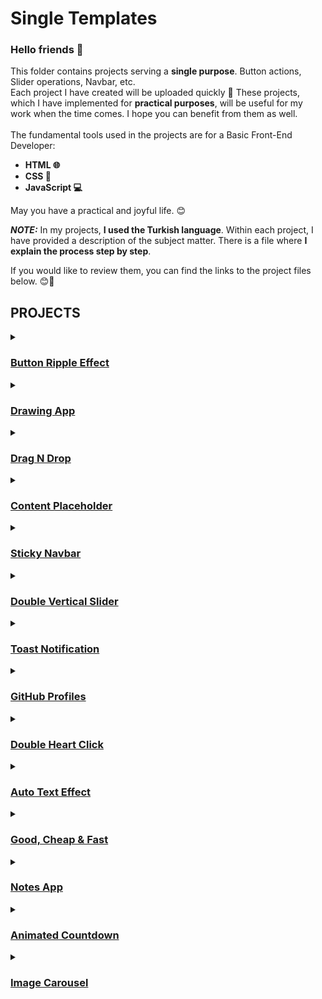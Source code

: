 # Single Templates

### Hello friends 👋 <br>
This folder contains projects serving a **single purpose**. Button actions, Slider operations, Navbar, etc. <br>
Each project I have created will be uploaded quickly 🚀 These projects, which I have implemented for **practical purposes**, will be useful for my work when the time comes.
I hope you can benefit from them as well. <br> <br>
The fundamental tools used in the projects are for a Basic Front-End Developer: 
- **HTML 🌐**
- **CSS 🎨**
- **JavaScript 💻**

May you have a practical and joyful life. 😊

**_NOTE:_** In my projects, **I used the Turkish language**. Within each project, I have provided a description of the subject matter. 
There is a file where **I explain the process step by step**. <br>

If you would like to review them, you can find the links to the project files below. 😊📂

## PROJECTS

<details>
    <summary><h3><a href="https://github.com/agunduuz/single-template/tree/main/Button-Ripple-Effect">Button Ripple Effect</a></h3></summary>
    <a href="https://64b669ce27a2ce0384f011e8--hilarious-froyo-44b75e.netlify.app/">Live Version</a> <br>
</details>
<details>
    <summary><h3><a href="https://github.com/agunduuz/single-template/tree/main/Drawing-App">Drawing App</a></h3></summary>
    <a href="https://64b7b7fbd57021746d12fb40--heartfelt-nougat-38a14d.netlify.app/">Live Version</a> <br>
</details>
<details>
    <summary><h3><a href="https://github.com/agunduuz/single-template/tree/main/Drag-Drop">Drag N Drop</a></h3></summary>
    <a href="https://64b96d0e142fcf2914936550--incandescent-clafoutis-e5e237.netlify.app/">Live Version</a> <br>
</details>
<details>
    <summary><h3><a href="https://github.com/agunduuz/single-template/tree/main/Content%20Placeholder">Content Placeholder</a></h3></summary>
    <a href="https://64dce6f25339c4252b23c4f2--stately-alfajores-44ad2b.netlify.app/">Live Version</a> <br>
</details>
<details>
    <summary><h3><a href="https://github.com/agunduuz/single-template/tree/main/Sticky-Navbar">Sticky Navbar</a></h3></summary>
</details>
<details>
    <summary><h3><a href="https://github.com/agunduuz/single-template/tree/main/Double%20Vertical%20Slider">Double Vertical Slider</a></h3></summary>
    <a href="https://64f5ea1e3dd92a555cfcfa41--roaring-bavarois-4303b8.netlify.app/">Live Version</a> <br>
</details>
<details>
    <summary><h3><a href="https://github.com/agunduuz/single-template/tree/main/Toast-Notification">Toast Notification</a></h3></summary>
</details>
<details>
    <summary><h3><a href="https://github.com/agunduuz/single-template/tree/main/GitHub-Profiles">GitHub Profiles</a></h3></summary>
    <a href="https://64fb178bd66b7e7b6e035d77--fastidious-cucurucho-fac77a.netlify.app/">Live Version</a> <br>
</details>
<details>
    <summary><h3><a href="https://github.com/agunduuz/single-template/tree/main/Double-Heart-Click">Double Heart Click</a></h3></summary>
    <a href="https://64fb18051bafc97c2035842a--melodic-froyo-7e075d.netlify.app/">Live Version</a> <br>
</details>
<details>
    <summary><h3><a href="https://github.com/agunduuz/single-template/tree/main/Auto-Text-Effect">Auto Text Effect</a></h3></summary>
    <a href="https://652589342cf8ce08a44a11ea--legendary-trifle-3b07e1.netlify.app/">Live Version</a> <br>
</details>
<details>
    <summary><h3><a href="https://github.com/agunduuz/single-template/tree/main/Good-Cheap-Fast">Good, Cheap & Fast</a></h3></summary>
    <a href="https://652af5401393ec6cbd6b2c04--effervescent-llama-800a09.netlify.app/">Live Version</a> <br>
</details>
<details>
    <summary><h3><a href="https://github.com/agunduuz/single-template/tree/main/Notes-App">Notes App</a></h3></summary>
    <a href="https://652ee8d59936d96b2229ab7e--fabulous-marigold-e5e2be.netlify.app/">Live Version</a> <br>
</details>
<details>
    <summary><h3><a href="https://github.com/agunduuz/single-template/tree/main/Animated-Countdown">Animated Countdown</a></h3></summary>
    <a href="https://653194a7d0e5e82ada1a56cb--majestic-seahorse-207dd6.netlify.app/">Live Version</a> <br>
</details>
<details>
    <summary><h3><a href="https://github.com/agunduuz/single-template/tree/main/Image-Carousel">Image Carousel</a></h3></summary>
    <a href="https://6536d780292c861c604d560c--dazzling-pothos-d798ce.netlify.app/">Live Version</a> <br>
</details>



